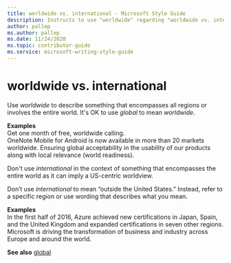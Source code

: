 ```yaml
---
title: worldwide vs. international - Microsoft Style Guide
description: Instructs to use "worldwide" regarding "worldwide vs. international" to describe something that encompasses all regions or involves the entire world.
author: pallep
ms.author: pallep
ms.date: 11/24/2020
ms.topic: contributor-guide
ms.service: microsoft-writing-style-guide
---
```


# worldwide vs. international

Use *worldwide* to describe something that encompasses all regions or involves the entire world. It's OK to use *global* to mean *worldwide*. 

**Examples**  
Get one month of free, worldwide calling.   
OneNote Mobile for Android is now available in more than 20 markets worldwide.
Ensuring global acceptability in the usability of our products along with local relevance (world readiness). 


Don't use *international* in the context of something that encompasses the entire world as it can imply a US-centric worldview. 

Don’t use *international* to mean “outside the United States.” Instead, refer to a specific region or use wording that describes what you mean.

**Examples**  
In
the first half of 2016, Azure achieved new certifications in Japan,
Spain, and the United Kingdom and expanded certifications in seven other
regions.
Microsoft is driving the transformation of business and industry across Europe and around the world.

**See also** [global](~/a-z-word-list-term-collections/g/global.md)
